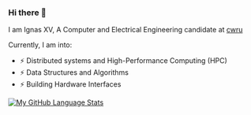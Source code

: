 ### Hi there 👋
I am Ignas XV, A Computer and Electrical Engineering candidate at [cwru](https://www.case.edu)

Currently, I am into:
- ⚡ Distributed systems and High-Performance Computing (HPC)
- ⚡ Data Structures and Algorithms
- ⚡ Building Hardware Interfaces

[![My GitHub Language Stats](https://github-readme-stats.vercel.app/api/top-langs/?username=igna&langs_count=5&theme=tokyonight)]()

